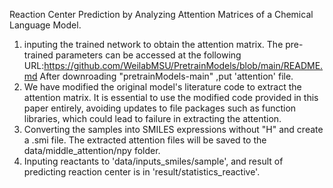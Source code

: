 
 Reaction Center Prediction by Analyzing Attention Matrices of a Chemical Language Model.
 
  1. inputing the trained network to obtain the attention matrix. The pre-trained parameters can be accessed at the following URL:https://github.com/WeilabMSU/PretrainModels/blob/main/README.md
     After downroading "pretrainModels-main" ,put 'attention' file.
  2. We have modified the original model's literature code to extract the attention matrix. It is essential to use the modified code provided in this paper entirely, avoiding updates to
     file packages such as function libraries, which could lead to failure in extracting the attention.
  3. Converting the samples into SMILES expressions without "H" and create a .smi file. The extracted attention files will be saved to the data/middle_attention/npy folder.
  4. Inputing reactants to 'data/inputs_smiles/sample', and  result of predicting  reaction center is in 'result/statistics_reactive'.
  

